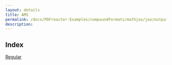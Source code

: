 ```yaml
---
layout: details
title: AMS
permalink: /docs/PDFreactor-Examples/compoundFormats/mathjax/jax/output/SVG/fonts/TeX/AMS/
description: 
---
```


## Index
<div class="boxes">
                            <a href="/compare.html2pdf.tools/docs/PDFreactor-Examples/compoundFormats/mathjax/jax/output/SVG/fonts/TeX/AMS/Regular/">
                                Regular
                            </a>
</div>



